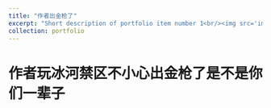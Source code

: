 ```yaml
---
title: "作者出金枪了"
excerpt: "Short description of portfolio item number 1<br/><img src='images/金枪.png'>"
collection: portfolio
---
```


# 作者玩冰河禁区不小心出金枪了是不是你们一辈子 
